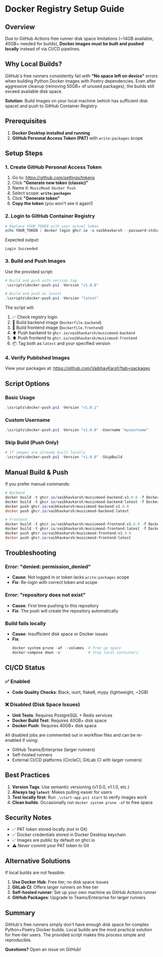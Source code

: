 # Docker Registry Setup Guide

## Overview

Due to GitHub Actions free runner disk space limitations (~14GB available, 40GB+ needed for builds), **Docker images must be built and pushed locally** instead of via CI/CD pipelines.

## Why Local Builds?

GitHub's free runners consistently fail with **"No space left on device"** errors when building Python Docker images with Poetry dependencies. Even after aggressive cleanup (removing 50GB+ of unused packages), the builds still exceed available disk space.

**Solution**: Build images on your local machine (which has sufficient disk space) and push to GitHub Container Registry.

## Prerequisites

1. **Docker Desktop installed and running**
2. **GitHub Personal Access Token (PAT)** with `write:packages` scope

## Setup Steps

### 1. Create GitHub Personal Access Token

1. Go to: https://github.com/settings/tokens
2. Click **"Generate new token (classic)"**
3. Name it: `MusicMood Docker Push`
4. Select scope: **`write:packages`**
5. Click **"Generate token"**
6. **Copy the token** (you won't see it again!)

### 2. Login to GitHub Container Registry

```powershell
# Replace YOUR_TOKEN with your actual token
echo YOUR_TOKEN | docker login ghcr.io -u vaibhavkarsh --password-stdin
```

Expected output:
```
Login Succeeded
```

### 3. Build and Push Images

Use the provided script:

```powershell
# Build and push with version tag
.\scripts\docker-push.ps1 -Version "v1.0.0"

# Build and push as latest
.\scripts\docker-push.ps1 -Version "latest"
```

The script will:
1. ✅ Check registry login
2. 🔨 Build backend image (`Dockerfile.backend`)
3. 🔨 Build frontend image (`Dockerfile.frontend`)
4. ⬆️ Push backend to `ghcr.io/vaibhavkarsh/musicmood-backend`
5. ⬆️ Push frontend to `ghcr.io/vaibhavkarsh/musicmood-frontend`
6. 📦 Tag both as `latest` and your specified version

### 4. Verify Published Images

View your packages at:
https://github.com/VaibhavKarsh?tab=packages

## Script Options

### Basic Usage
```powershell
.\scripts\docker-push.ps1 -Version "v1.0.1"
```

### Custom Username
```powershell
.\scripts\docker-push.ps1 -Version "v1.0.0" -Username "myusername"
```

### Skip Build (Push Only)
```powershell
# If images are already built locally
.\scripts\docker-push.ps1 -Version "v1.0.0" -SkipBuild
```

## Manual Build & Push

If you prefer manual commands:

```powershell
# Backend
docker build -t ghcr.io/vaibhavkarsh/musicmood-backend:v1.0.0 -f Dockerfile.backend .
docker build -t ghcr.io/vaibhavkarsh/musicmood-backend:latest -f Dockerfile.backend .
docker push ghcr.io/vaibhavkarsh/musicmood-backend:v1.0.0
docker push ghcr.io/vaibhavkarsh/musicmood-backend:latest

# Frontend
docker build -t ghcr.io/vaibhavkarsh/musicmood-frontend:v1.0.0 -f Dockerfile.frontend .
docker build -t ghcr.io/vaibhavkarsh/musicmood-frontend:latest -f Dockerfile.frontend .
docker push ghcr.io/vaibhavkarsh/musicmood-frontend:v1.0.0
docker push ghcr.io/vaibhavkarsh/musicmood-frontend:latest
```

## Troubleshooting

### Error: "denied: permission_denied"
- **Cause**: Not logged in or token lacks `write:packages` scope
- **Fix**: Re-login with correct token and scope

### Error: "repository does not exist"
- **Cause**: First time pushing to this repository
- **Fix**: The push will create the repository automatically

### Build fails locally
- **Cause**: Insufficient disk space or Docker issues
- **Fix**: 
  ```powershell
  docker system prune -af --volumes  # Free up space
  docker-compose down -v             # Stop local containers
  ```

## CI/CD Status

### ✅ Enabled
- **Code Quality Checks**: Black, isort, flake8, mypy (lightweight, ~2GB)

### ❌ Disabled (Disk Space Issues)
- **Unit Tests**: Requires PostgreSQL + Redis services
- **Docker Build Test**: Requires 40GB+ disk space
- **Docker Push**: Requires 40GB+ disk space

All disabled jobs are commented out in workflow files and can be re-enabled if using:
- GitHub Teams/Enterprise (larger runners)
- Self-hosted runners
- External CI/CD platforms (CircleCI, GitLab CI with larger runners)

## Best Practices

1. **Version Tags**: Use semantic versioning (v1.0.0, v1.1.0, etc.)
2. **Always tag `latest`**: Makes pulling easier for users
3. **Test locally first**: Run `.\start-app.ps1 start` to verify images work
4. **Clean builds**: Occasionally run `docker system prune -af` to free space

## Security Notes

- ✅ PAT token stored locally (not in Git)
- ✅ Docker credentials stored in Docker Desktop keychain
- ✅ Images are public by default on ghcr.io
- ⚠️ Never commit your PAT token to Git

## Alternative Solutions

If local builds are not feasible:

1. **Use Docker Hub**: Free tier, no disk space issues
2. **GitLab CI**: Offers larger runners on free tier
3. **Self-hosted runner**: Set up your own machine as GitHub Actions runner
4. **GitHub Packages**: Upgrade to Teams/Enterprise for larger runners

## Summary

GitHub's free runners simply don't have enough disk space for complex Python+Poetry Docker builds. Local builds are the most practical solution for free-tier users. The provided script makes this process simple and reproducible.

**Questions?** Open an issue on GitHub!
